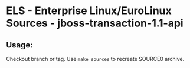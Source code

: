 # ELS - Enterprise Linux/EuroLinux Sources - jboss-transaction-1.1-api
 
## Usage:
  Checkout branch or tag. Use `make sources` to recreate  SOURCE0 archive.
